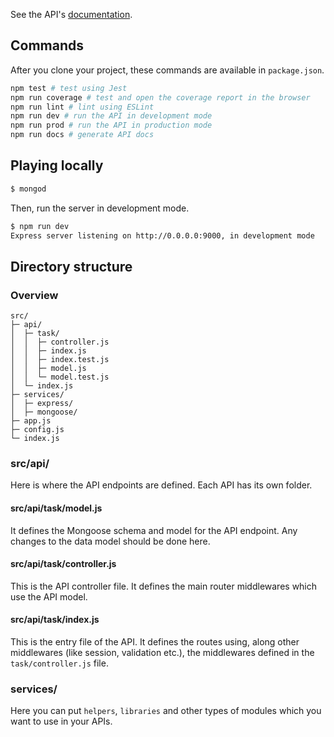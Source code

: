 See the API's [documentation](DOCS.md).

## Commands

After you clone your project, these commands are available in `package.json`.

```bash
npm test # test using Jest
npm run coverage # test and open the coverage report in the browser
npm run lint # lint using ESLint
npm run dev # run the API in development mode
npm run prod # run the API in production mode
npm run docs # generate API docs
```

## Playing locally

```bash
$ mongod
```

Then, run the server in development mode.

```bash
$ npm run dev
Express server listening on http://0.0.0.0:9000, in development mode
```

## Directory structure

### Overview

```
src/
├─ api/
│  ├─ task/
│  │  ├─ controller.js
│  │  ├─ index.js
│  │  ├─ index.test.js
│  │  ├─ model.js
│  │  └─ model.test.js
│  └─ index.js
├─ services/
│  ├─ express/
│  ├─ mongoose/
├─ app.js
├─ config.js
└─ index.js
```

### src/api/

Here is where the API endpoints are defined. Each API has its own folder.

#### src/api/task/model.js

It defines the Mongoose schema and model for the API endpoint. Any changes to the data model should be done here.

#### src/api/task/controller.js

This is the API controller file. It defines the main router middlewares which use the API model.

#### src/api/task/index.js

This is the entry file of the API. It defines the routes using, along other middlewares (like session, validation etc.), the middlewares defined in the `task/controller.js` file.

### services/

Here you can put `helpers`, `libraries` and other types of modules which you want to use in your APIs.
